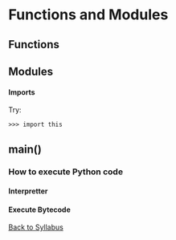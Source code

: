 # Functions and Modules

## Functions

## Modules

#### Imports

Try:

    >>> import this

## main()

### How to execute Python code

#### Interpretter

#### Execute Bytecode


[Back to Syllabus](../../README.md)
